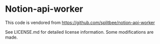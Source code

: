 # Notion-api-worker

This code is vendored from https://github.com/splitbee/notion-api-worker

See LICENSE.md for detailed license information. Some modifications are made.
